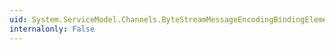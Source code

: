 ```yaml
---
uid: System.ServiceModel.Channels.ByteStreamMessageEncodingBindingElement
internalonly: False
---
```

